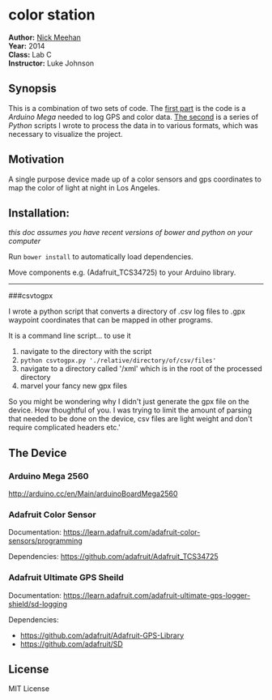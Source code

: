 color station
=============

**Author:** [Nick Meehan](https://github.com/unsalted)  
**Year:** 2014  
**Class:** Lab C  
**Instructor:** Luke Johnson  


## Synopsis

This is a combination of two sets of code. The [first part](/sheild_sdlog_gps_color/) is the code is a *Arduino Mega* needed to log GPS and color data.  [The second](/data-processing/) is a series of *Python* scripts I wrote to process the data in to various formats, which was necessary to visualize the project.


## Motivation

A single purpose device made up of a color sensors and gps coordinates to map the color of light at night in Los Angeles.


## Installation:

*this doc assumes you have recent versions of bower and python on your computer*

Run ``bower install`` to automatically load dependencies.

Move components e.g. (Adafruit_TCS34725) to your Arduino library.

-----------------

###csvtogpx

I wrote a python script that converts a directory of .csv log files to .gpx waypoint coordinates that can be mapped in other programs.

It is a command line script... to use it
    
1. navigate to the directory with the script
2. `python csvtogpx.py './relative/directory/of/csv/files'`
4. navigate to a directory called '/xml' which is in the root of the processed directory
3. marvel your fancy new gpx files

So you might be wondering why I didn't just generate the gpx file on the device. How thoughtful of you. I was trying to limit the amount of parsing that needed to be done on the device, csv files are light weight and don't require complicated headers etc.'

## The Device

### Arduino Mega 2560

http://arduino.cc/en/Main/arduinoBoardMega2560

### Adafruit Color Sensor

Documentation:
https://learn.adafruit.com/adafruit-color-sensors/programming

Dependencies:
https://github.com/adafruit/Adafruit_TCS34725


### Adafruit Ultimate GPS Sheild

Documentation: 
https://learn.adafruit.com/adafruit-ultimate-gps-logger-shield/sd-logging

Dependencies:
- https://github.com/adafruit/Adafruit-GPS-Library
- https://github.com/adafruit/SD


## License

MIT License
